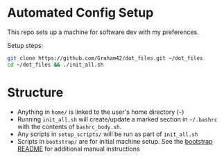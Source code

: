# Automated Config Setup

This repo sets up a machine for software dev with my preferences.

Setup steps:

```sh
git clone https://github.com/Graham42/dot_files.git ~/dot_files
cd ~/dot_files && ./init_all.sh
```

# Structure

- Anything in `home/` is linked to the user's home directory (`~`)
- Running `init_all.sh` will create/update a marked section in `~/.bashrc` with
  the contents of `bashrc_body.sh`.
- Any scripts in `setup_scripts/` will be run as part of `init_all.sh`
- Scripts in `bootstrap/` are for initial machine setup. See the
  [bootstrap README](./bootstrap/README.md) for additional manual instructions
